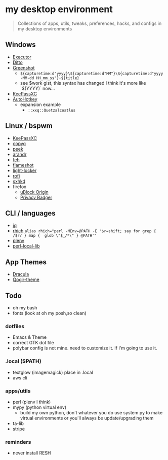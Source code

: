 # my desktop environment
> Collections of apps, utils, tweaks, preferences, hacks, and configs in my desktop environments


## Windows
- [Executor](https://executor.dk/)
- [Ditto](https://ditto-cp.sourceforge.io/) 
- [Greenshot](https://getgreenshot.org/)
  - `${capturetime:d"yyyy}\${capturetime:d"MM"}\${capturetime:d"yyyy-MM-dd HH_mm_ss"}-${title}`
  - see $work gist, this syntax has changed I think it's more like `$(YYYY)` now...
- [KeePassXC](https://keepassxc.org/)
- [AutoHotkey](https://www.autohotkey.com/)
  - expansion example
    - `::xxq::Quetzalcoatlus`

## Linux / bspwm
- [KeePassXC](https://keepassxc.org/)
- [copyq](https://hluk.github.io/CopyQ/)
- [peek](https://github.com/phw/peek)
- [arandr](http://christian.amsuess.com/tools/arandr/)
- [feh](https://feh.finalrewind.org/)
- [flameshot](https://flameshot.org/)
- [light-locker](https://github.com/the-cavalry/light-locker)
- [rofi](https://davatorium.github.io/rofi/)
- [sxhkd](https://github.com/baskerville/sxhkd)
- firefox
  - [uBlock Origin](https://addons.mozilla.org/en-US/firefox/addon/ublock-origin/)
  - [Privacy Badger](https://addons.mozilla.org/en-US/firefox/addon/privacy-badger17)
## CLI / languages
- [jq](https://jqlang.github.io/jq/)
- [rhich](https://www.learning-perl.com/2012/02/learning-perl-challenge-rhich/)
  ```alias rhich="perl -MEnv=@PATH -E '$r=shift; say for grep { /$r/ } map {  glob \"$_/*\" } @PATH'"```
- [plenv](https://xdg.me/setting-up-a-perl-development-environment-with-plenv/)
- [perl-local-lib](https://perladvent.org/2009/3/)

## App Themes
- [Dracula](https://draculatheme.com/)
- [Qogir-theme](https://github.com/vinceliuice/Qogir-theme)

## Todo
  - oh my bash
  - fonts (look at oh my posh,so clean) 

### dotfiles
  - Emacs & Theme
  - correct GTK dot file
  - polybar config is not mine. need to customize it. If I'm going to use it.

### .local ($PATH)
  - textglow (imagemagick) place in .local
  - aws cli

### apps/utils
  - perl (plenv I think)
  - mypy (python virtual env)
    - build my own python, don't whatever you do use system py to make virtual environments or you'll always be update/upgrading them
  - ta-lib
  - stripe

### reminders
  - never install RESH